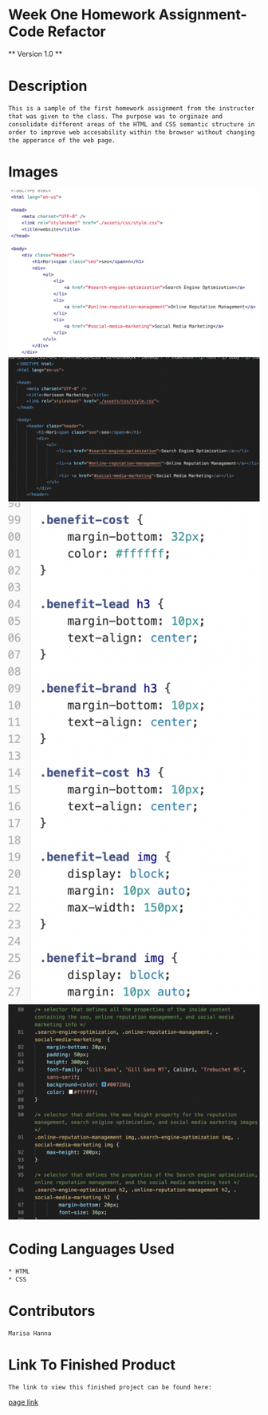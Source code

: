 # Week One Homework Assignment- Code Refactor

** Version 1.0 **



 # Description

    This is a sample of the first homework assignment from the instructor that was given to the class. The purpose was to orginaze and consolidate different areas of the HTML and CSS semantic structure in order to improve web accesability within the browser without changing the apperance of the web page. 


# Images


![screenshot](images/html-before.png)
![screenshot](images/html-after.png)
![screenshot](images/css-before.png)
![screenshot](images/css-after.png)




# Coding Languages Used

    * HTML
    * CSS


# Contributors

    Marisa Hanna


# Link To Finished Product

    The link to view this finished project can be found here:
[page link](https://marisahanna.github.io/refactor-wk1/)
